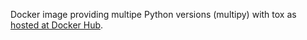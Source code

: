 Docker image providing multipe Python versions (multipy) with tox as
[hosted at Docker Hub](https://hub.docker.com/repository/docker/jaraco/multipy-tox).
